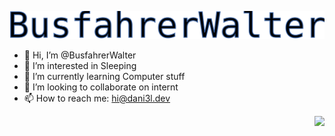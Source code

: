 <p align="center">
  <img src="https://raw.githubusercontent.com/BusfahrerWalter/BusfahrerWalter/main/walter.svg"/>
</p>

- 👋 Hi, I’m @BusfahrerWalter
- 👀 I’m interested in Sleeping
- 🌱 I’m currently learning Computer stuff
- 💞️ I’m looking to collaborate on internt
- 📫 How to reach me: hi@dani3l.dev

<p align="right">
  <img src="https://visitor-badge.laobi.icu/badge?page_id=BusfahrerWalter.BusfahrerWalter"/>
</p>

<!---
BusfahrerWalter/BusfahrerWalter is a ✨ special ✨ repository because its `README.md` (this file) appears on your GitHub profile.
You can click the Preview link to take a look at your changes.
--->
